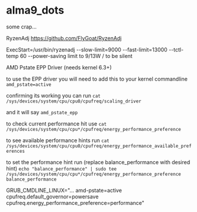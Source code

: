 # alma9_dots
some crap...

RyzenAdj
https://github.com/FlyGoat/RyzenAdj

ExecStart=/usr/bin/ryzenadj  --slow-limit=9000 --fast-limit=13000 --tctl-temp 60 --power-saving
limit to 9/13W / to be silent


AMD Pstate EPP Driver (needs kernel 6.3+)

to use the EPP driver you will need to add this to your kernel commandline `amd_pstate=active`

confirming its working you can run `cat /sys/devices/system/cpu/cpu0/cpufreq/scaling_driver`

and it will say `amd_pstate_epp`

to check current performance hit use `cat /sys/devices/system/cpu/cpu*/cpufreq/energy_performance_preference`

to see available performance hints run `cat /sys/devices/system/cpu/cpu0/cpufreq/energy_performance_available_preferences`

to set the performance hint run (replace balance_performance with desired hint) `echo "balance_performance" | sudo tee /sys/devices/system/cpu/cpu*/cpufreq/energy_performance_preference balance_performance`

GRUB_CMDLINE_LINUX="... amd-pstate=active cpufreq.default_governor=powersave cpufreq.energy_performance_preference=performance"


